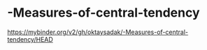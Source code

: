 # -Measures-of-central-tendency

https://mybinder.org/v2/gh/oktaysadak/-Measures-of-central-tendency/HEAD
